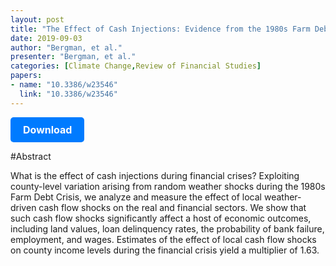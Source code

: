 ```yaml
---
layout: post
title: "The Effect of Cash Injections: Evidence from the 1980s Farm Debt Crisis"
date: 2019-09-03
author: "Bergman, et al."
presenter: "Bergman, et al."
categories: [Climate Change,Review of Financial Studies]
papers:
- name: "10.3386/w23546"
  link: "10.3386/w23546"
---
```


<p>
  <a href='https://www.nber.org/papers/w23546' class='button'>
    Download
  </a>
</p>

<style>
  .button {
    display: inline-block;
    padding: 10px 20px;
    background-color: #007bff;
    color: #fff;
    text-decoration: none;
    border-radius: 5px;
    font-size: 16px;
    font-weight: bold;
  }
</style>

#Abstract
<p>What is the effect of cash injections during financial crises? Exploiting county-level variation arising from random weather shocks during the 1980s Farm Debt Crisis, we analyze and measure the effect of local weather-driven cash flow shocks on the real and financial sectors. We show that such cash flow shocks significantly affect a host of economic outcomes, including land values, loan delinquency rates, the probability of bank failure, employment, and wages. Estimates of the effect of local cash flow shocks on county income levels during the financial crisis yield a multiplier of 1.63.</p>
